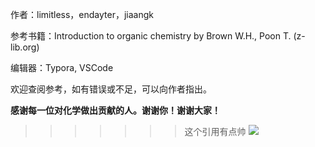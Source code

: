 

作者：limitless，endayter，jiaangk

参考书籍：Introduction to organic chemistry by Brown W.H., Poon T. (z-lib.org)

编辑器：Typora, VSCode

欢迎查阅参考，如有错误或不足，可以向作者指出。

**感谢每一位对化学做出贡献的人。谢谢你！谢谢大家！**
>>>>>>> 这个引用有点帅
![](https://images.gitee.com/uploads/images/2020/0427/114328_a2d63772_5694846.jpeg)